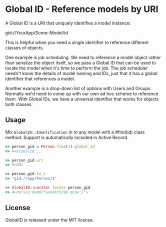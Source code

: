 # Global ID - Reference models by URI

A Global ID is a URI that uniquely identifies a model instance:

  gid://YourApp/Some::Model/id

This is helpful when you need a single identifier to reference different
classes of objects.

One example is job scheduling. We need to reference a model object rather than
serialize the object itself, so we pass a Global ID that can be used to locate
the model when it's time to perform the job. The job scheduler needn't know
the details of model naming and IDs, just that it has a global identifier that
references a model.

Another example is a drop-down list of options with Users and Groups. Normally
we'd need to come up with our own ad hoc scheme to reference them. With Global
IDs, we have a universal identifier that works for objects both classes.


## Usage

Mix `GlobalID::Identification` in to any model with a #find(id) class method.
Support is automatically included in Active Record.

```ruby
>> person_gid = Person.find(1).global_id
=> #<GlobalID ...

>> person_gid.uri
=> #<URI ...

>> person_gid.to_s
=> "gid://app/Person/1"

>> GlobalID::Locator.locate person_gid
=> #<Person:0x007fae94bf6298 @id="1">
```

## License

GlobalID is released under the MIT license.
